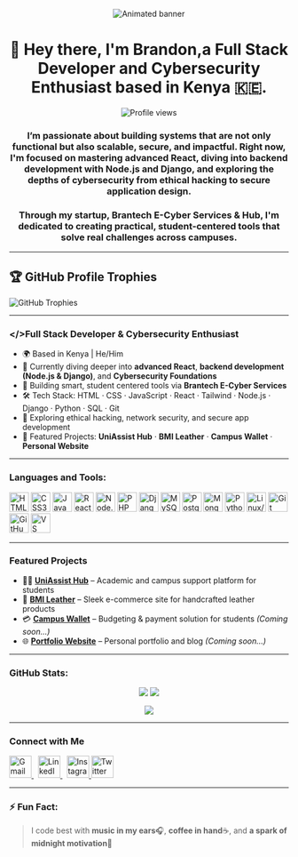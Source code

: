<!-- Clickable Banner Image -->
<p align="center">
  <img src="Blue Green Neon Futuristic Cyber Security Video.gif" alt="Animated banner" />
</p>



<h1 align="center">👋 Hey there, I'm Brandon,a Full Stack Developer and Cybersecurity Enthusiast based in Kenya 🇰🇪.</h1>

<p align="center">
  <img src="https://komarev.com/ghpvc/?username=Brandon05-dev&label=Profile%20views&color=0e75b6&style=flat" alt="Profile views" />
</p>

<h3 align="center">I’m passionate about building systems that are not only functional but also scalable, secure, and impactful.  
Right now, I'm focused on mastering advanced React, diving into backend development with Node.js and Django, and exploring the depths of cybersecurity from ethical hacking to secure application design.
</h3>

<h3 align="center">Through my startup, Brantech E-Cyber Services & Hub, I'm dedicated to creating practical, student-centered tools that solve real challenges across campuses.</h3>


---

## 🏆 GitHub Profile Trophies

![GitHub Trophies](https://github-profile-trophy.vercel.app/?username=Brandon05-dev&theme=onedark&row=1&column=7)


---


### </>Full Stack Developer & Cybersecurity Enthusiast
- 🌍 Based in Kenya | He/Him  
- 🧠 Currently diving deeper into **advanced React**, **backend development (Node.js & Django)**, and **Cybersecurity Foundations**  
- 🧪 Building smart, student centered tools via **Brantech E-Cyber Services**  
- 🛠️ Tech Stack: HTML · CSS · JavaScript · React · Tailwind · Node.js · Django · Python · SQL · Git  
- 🔐 Exploring ethical hacking, network security, and secure app development  
- 🚀 Featured Projects: **UniAssist Hub** · **BMI Leather** · **Campus Wallet** · **Personal Website**

---



### Languages and Tools:
<p align="left">
  <!-- Frontend -->
  <img src="https://cdn.jsdelivr.net/gh/devicons/devicon/icons/html5/html5-original.svg" width="35" alt="HTML5" />
  <img src="https://cdn.jsdelivr.net/gh/devicons/devicon/icons/css3/css3-original.svg" width="35" alt="CSS3" />
  <img src="https://cdn.jsdelivr.net/gh/devicons/devicon/icons/javascript/javascript-original.svg" width="35" alt="JavaScript" />
  <img src="https://cdn.jsdelivr.net/gh/devicons/devicon/icons/react/react-original.svg" width="35" alt="React" />
 
  <!-- Backend -->
  <img src="https://cdn.jsdelivr.net/gh/devicons/devicon/icons/nodejs/nodejs-original.svg" width="35" alt="Node.js" />
  <img src="https://cdn.jsdelivr.net/gh/devicons/devicon/icons/php/php-original.svg" width="35" alt="PHP" />
  <img src="https://cdn.jsdelivr.net/gh/devicons/devicon/icons/django/django-plain.svg" width="35" alt="Django" />
  <!-- Database -->
  <img src="https://cdn.jsdelivr.net/gh/devicons/devicon/icons/mysql/mysql-original.svg" width="35" alt="MySQL" />
  <img src="https://cdn.jsdelivr.net/gh/devicons/devicon/icons/postgresql/postgresql-original.svg" width="35" alt="PostgreSQL" />
  <img src="https://cdn.jsdelivr.net/gh/devicons/devicon/icons/mongodb/mongodb-original.svg" width="35" alt="MongoDB" />

 <!-- Cybersecurity & Scripting -->
  <img src="https://cdn.jsdelivr.net/gh/devicons/devicon/icons/python/python-original.svg" width="35" alt="Python" />
  <img src="https://cdn.jsdelivr.net/gh/devicons/devicon/icons/linux/linux-original.svg" width="35" alt="Linux/Kali" />
 
  <!-- Tools -->
  <img src="https://cdn.jsdelivr.net/gh/devicons/devicon/icons/git/git-original.svg" width="35" alt="Git" />
  <img src="https://img.icons8.com/ios-filled/50/ffffff/github.png" width="35" alt="GitHub"/>
  <img src="https://cdn.jsdelivr.net/gh/devicons/devicon/icons/vscode/vscode-original.svg" width="35" alt="VS Code" />
</p>


---

### Featured Projects
- 🧑‍🏫 [**UniAssist Hub**](http://uniassisthub-v2.onrender.com) – Academic and campus support platform for students
- 👞 [**BMI Leather**](https://brandon05-dev.github.io/BMI-Leather-Art-Design/) – Sleek e-commerce site for handcrafted leather products
- 💳 [**Campus Wallet**](#) – Budgeting & payment solution for students *(Coming soon...)*
- 🌐 [**Portfolio Website**](#) – Personal portfolio and blog *(Coming soon...)*

---

### GitHub Stats:
<p align="center">
  <img src="https://github-readme-stats.vercel.app/api?username=Brandon05-dev&show_icons=true&theme=radical" />
  <img src="https://github-readme-stats.vercel.app/api/top-langs/?username=Brandon05-dev&layout=compact&theme=radical" />
</p>

<p align="center">
  <img src="https://github-readme-streak-stats.herokuapp.com/?user=Brandon05-dev&theme=radical" />
</p>



---

### Connect with Me

<a href="mailto:brandonomutiti@gmail.com" target="_blank">
  <img src="https://img.icons8.com/color/48/gmail--v1.png" width="40" alt="Gmail"/>
</a>
&nbsp;
<a href="https://linkedin.com/in/BrandonOmutiti" target="_blank">
  <img src="https://img.icons8.com/fluency/48/linkedin.png" width="40" alt="LinkedIn"/>
</a>
&nbsp;
<a href="https://instagram.com/brandon05.dev" target="_blank">
 <img src="https://img.icons8.com/fluency/48/instagram-new.png" width="40" alt="Instagram"/>
</a>
<a href="https://x.com/BrandonOmutiti" target="_blank">
 <img src="https://img.icons8.com/fluency/48/twitterx.png" width="40" alt="Twitter X 3D"/>
</a>



---

### ⚡ Fun Fact:
> I code best with **music in my ears**🎧, **coffee in hand**☕, and **a spark of midnight motivation**🌙 
